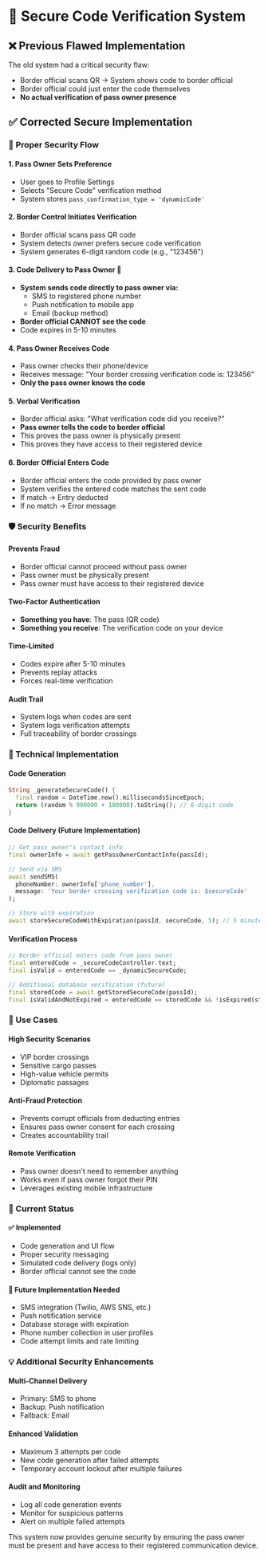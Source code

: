# 🔐 Secure Code Verification System

## ❌ **Previous Flawed Implementation**
The old system had a critical security flaw:
- Border official scans QR → System shows code to border official
- Border official could just enter the code themselves
- **No actual verification of pass owner presence**

## ✅ **Corrected Secure Implementation**

### **🔄 Proper Security Flow**

#### **1. Pass Owner Sets Preference**
- User goes to Profile Settings
- Selects "Secure Code" verification method
- System stores `pass_confirmation_type = 'dynamicCode'`

#### **2. Border Control Initiates Verification**
- Border official scans pass QR code
- System detects owner prefers secure code verification
- System generates 6-digit random code (e.g., "123456")

#### **3. Code Delivery to Pass Owner** 🔑
- **System sends code directly to pass owner via:**
  - SMS to registered phone number
  - Push notification to mobile app
  - Email (backup method)
- **Border official CANNOT see the code**
- Code expires in 5-10 minutes

#### **4. Pass Owner Receives Code**
- Pass owner checks their phone/device
- Receives message: "Your border crossing verification code is: 123456"
- **Only the pass owner knows the code**

#### **5. Verbal Verification**
- Border official asks: "What verification code did you receive?"
- **Pass owner tells the code to border official**
- This proves the pass owner is physically present
- This proves they have access to their registered device

#### **6. Border Official Enters Code**
- Border official enters the code provided by pass owner
- System verifies the entered code matches the sent code
- If match → Entry deducted
- If no match → Error message

### **🛡️ Security Benefits**

#### **Prevents Fraud**
- Border official cannot proceed without pass owner
- Pass owner must be physically present
- Pass owner must have access to their registered device

#### **Two-Factor Authentication**
- **Something you have**: The pass (QR code)
- **Something you receive**: The verification code on your device

#### **Time-Limited**
- Codes expire after 5-10 minutes
- Prevents replay attacks
- Forces real-time verification

#### **Audit Trail**
- System logs when codes are sent
- System logs verification attempts
- Full traceability of border crossings

### **📱 Technical Implementation**

#### **Code Generation**
```dart
String _generateSecureCode() {
  final random = DateTime.now().millisecondsSinceEpoch;
  return (random % 900000 + 100000).toString(); // 6-digit code
}
```

#### **Code Delivery (Future Implementation)**
```dart
// Get pass owner's contact info
final ownerInfo = await getPassOwnerContactInfo(passId);

// Send via SMS
await sendSMS(
  phoneNumber: ownerInfo['phone_number'],
  message: 'Your border crossing verification code is: $secureCode'
);

// Store with expiration
await storeSecureCodeWithExpiration(passId, secureCode, 5); // 5 minutes
```

#### **Verification Process**
```dart
// Border official enters code from pass owner
final enteredCode = _secureCodeController.text;
final isValid = enteredCode == _dynamicSecureCode;

// Additional database verification (future)
final storedCode = await getStoredSecureCode(passId);
final isValidAndNotExpired = enteredCode == storedCode && !isExpired(storedCode);
```

### **🎯 Use Cases**

#### **High Security Scenarios**
- VIP border crossings
- Sensitive cargo passes
- High-value vehicle permits
- Diplomatic passages

#### **Anti-Fraud Protection**
- Prevents corrupt officials from deducting entries
- Ensures pass owner consent for each crossing
- Creates accountability trail

#### **Remote Verification**
- Pass owner doesn't need to remember anything
- Works even if pass owner forgot their PIN
- Leverages existing mobile infrastructure

### **🔧 Current Status**

#### **✅ Implemented**
- Code generation and UI flow
- Proper security messaging
- Simulated code delivery (logs only)
- Border official cannot see the code

#### **🚧 Future Implementation Needed**
- SMS integration (Twilio, AWS SNS, etc.)
- Push notification service
- Database storage with expiration
- Phone number collection in user profiles
- Code attempt limits and rate limiting

### **💡 Additional Security Enhancements**

#### **Multi-Channel Delivery**
- Primary: SMS to phone
- Backup: Push notification
- Fallback: Email

#### **Enhanced Validation**
- Maximum 3 attempts per code
- New code generation after failed attempts
- Temporary account lockout after multiple failures

#### **Audit and Monitoring**
- Log all code generation events
- Monitor for suspicious patterns
- Alert on multiple failed attempts

This system now provides genuine security by ensuring the pass owner must be present and have access to their registered communication device.